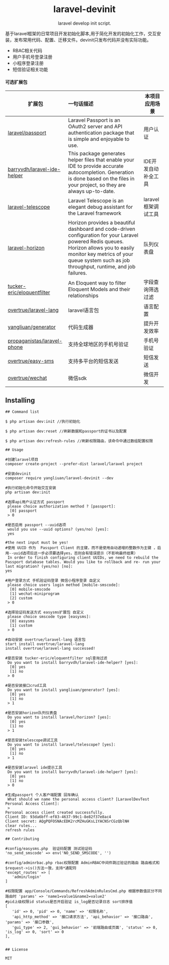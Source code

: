 <h1 align="center"> laravel-devinit </h1>

<p align="center"> laravel develop init script.</p>
基于laravel框架的日常项目开发初始化脚本,用于简化开发的初始化工作，交互安装，发布常用代码、配置、迁移文件。devinit只发布代码并没有实际功能。

- RBAC相关代码
- 用户手机号登录注册
- 小程序登录注册
- 短信验证相关功能



#### 可选扩展包

| **扩展包** | **一句话描述** | **本项目应用场景** |
| ---- | :--- | ---- |
| [laravel/passport](https://github.com/laravel/passport) | Laravel Passport is an OAuth2 server and API authentication package that is simple and enjoyable to use. | 用户认证 |
| [barryvdh/laravel-ide-helper](https://github.com/barryvdh/laravel-ide-helper) | This package generates helper files that enable your IDE to provide accurate autocompletion. Generation is done based on the files in your project, so they are always up-to-date.| IDE开发自动补全工具 |
| [laravel-telescope](https://github.com/laravel/telescope) | Laravel Telescope is an elegant debug assistant for the Laravel framework | laravel框架调试工具 |
| [laravel-horizon](https://github.com/laravel/horizon) |Horizon provides a beautiful dashboard and code-driven configuration for your Laravel powered Redis queues. Horizon allows you to easily monitor key metrics of your queue system such as job throughput, runtime, and job failures. |队列仪表盘|
| [tucker-eric/eloquentfilter](https://github.com/tucker-eric/eloquentfilter) | An Eloquent way to filter Eloquent Models and their relationships| 字段查询筛选过滤 |
| [overtrue/laravel-lang](https://github.com/overtrue/laravel-lang) |laravel语言包 |语言配置 |
| [yangliuan/generator](https://github.com/yangliuan/generator) |代码生成器|提升开发效率 |
| [propaganistas/laravel-phone](https://github.com/propaganistas/laravel-phone) |支持全球地区的手机号验证|手机号验证|
| [overtrue/easy-sms](https://github.com/overtrue/easy-sms) |支持多平台的短信发送|短信发送|
| [overtrue/wechat](https://github.com/w7corp/easywechat) |微信sdk|微信开发|




## Installing

```shell
## Command list

$ php artisan dev:init //执行初始化

$ php artisan dev:reset //刷新数据和passport的证书以及配置

$ php artisan dev:refresh-rules //刷新权限路由，该命令中通过数组配置权限

## Usage

#创建laravel项目
composer create-project --prefer-dist laravel/laravel project

#安装devinit
composer require yangliuan/laravel-devinit --dev 

#执行初始化命令开始交互安装
php artisan dev:init

#选择api用户认证方式 passport
 please choice authorization method ? [passport]:
  [0] passport
 > 0
 
#是否启用 passport --uuid选项 
 would you use --uuid options? (yes/no) [yes]:
 yes

#the next input must be yes!
#使用 UUID 作为  Passport Client 的主键，而不是使用自动递增的整数作为主键 ，启用--uuid选项后这一步必须要选择yes，否则会有错误提示（不影响最终结果）
 In order to finish configuring client UUIDs, we need to rebuild the Passport database tables. Would you like to rollback and re- run your last migration? (yes/no) [no]:
yes

#用户登录方式 手机验证码登录 微信小程序登录 自定义
 please choice users login method [mobile-smscode]:
  [0] mobile-smscode
  [1] wechat-miniprogram
  [2] custom
 > 0

#选择验证码发送方式 easysms扩展包 自定义
 please choice smscode type [easysms]:
  [0] easysms
  [1] custom
 > 0

#自动安装 overtrue/laravel-lang 语言包
start install overtrue/laravel-lang
install overtrue/laravel-lang successed!

#是否安装 tucker-eric/eloquentfilter sql查询过滤
 Do you want to install barryvdh/laravel-ide-helper? [yes]:
  [0] yes
  [1] no
 > 0

#是否安装接口crud工具
 Do you want to install yangliuan/generator? [yes]:
  [0] yes
  [1] no
 > 1

#是否安装horizon队列仪表盘
 Do you want to install laravel/horizon? [yes]:
  [0] yes
  [1] no
 > 1

#是否安装telescope调试工具
 Do you want to install laravel/telescope? [yes]:
  [0] yes
  [1] no
 > 1

#是否安装laravel ide提示工具
 Do you want to install barryvdh/laravel-ide-helper? [yes]:
  [0] yes
  [1] no
 > 0

#生成passport 个人客户端配置 回车确认
 What should we name the personal access client? [LaravelDevTest Personal Access Client]:
 > 
Personal access client created successfully.
Client ID: 93da6bff-ef83-4637-99c1-8e82f37e8ac4
Client secret: AQgPQFOSNAcEDK2rcMZHuGKsL1YACNSrCGzQblNH
clear rules...
refresh rules

## Contributing

#config/easysms.php  验证码配置 测试验证码
'no_send_smscode' => env('NO_SEND_SMSCODE', '')

#config/adminrbac.php rbac权限配置 AdminRBAC中间件跳过验证的路由 路由格式和$request->is()方法一致，支持*通配符
'except_routes' => [
   'admin/login'
]

#权限配置 app/Console/Commands/RefreshAdminRulesCmd.php 根据参数值区分不同路由时 'params' => 'name1=value1&name2=value2'
#pid上级权限id status是否开启验证 is_log是否记录日志 sort排序值
[
   'id' => 0, 'pid' => 0, 'name' => '权限名称',
   'api_http_method' => '接口请求方法', 'api_behavior' => '接口路由', 'params' => '接口参数',
   'gui_type' => 2, 'gui_behavior' => '前端路由或页面', 'status' => 0, 'is_log' => 0, 'sort' => 0
],


## License

MIT